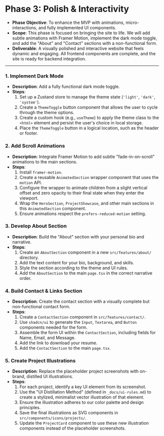 # Phase 3: Polish & Interactivity

*   **Phase Objective**: To enhance the MVP with animations, micro-interactions, and fully implemented UI components.
*   **Scope**: This phase is focused on bringing the site to life. We will add subtle animations with Framer Motion, implement the dark mode toggle, and add the "About" and "Contact" sections with a non-functional form.
*   **Deliverable**: A visually polished and interactive website that feels dynamic and engaging. All frontend components are complete, and the site is ready for backend integration.

---

### **1. Implement Dark Mode**
*   **Description**: Add a fully functional dark mode toggle.
*   **Steps**:
    1.  Set up a Zustand store to manage the theme state (`'light'`, `'dark'`, `'system'`).
    2.  Create a `ThemeToggle` button component that allows the user to cycle through the theme options.
    3.  Create a custom hook (e.g., `useTheme`) to apply the theme class to the `<html>` element and persist the user's choice in local storage.
    4.  Place the `ThemeToggle` button in a logical location, such as the header or footer.

### **2. Add Scroll Animations**
*   **Description**: Integrate Framer Motion to add subtle "fade-in-on-scroll" animations to the main sections.
*   **Steps**:
    1.  Install `framer-motion`.
    2.  Create a reusable `AnimatedSection` wrapper component that uses the `motion` API.
    3.  Configure the wrapper to animate children from a slight vertical offset and zero opacity to their final state when they enter the viewport.
    4.  Wrap the `HeroSection`, `ProjectShowcase`, and other main sections in this `AnimatedSection` component.
    5.  Ensure animations respect the `prefers-reduced-motion` setting.

### **3. Develop About Section**
*   **Description**: Build the "About" section with your personal bio and narrative.
*   **Steps**:
    1.  Create an `AboutSection` component in a new `src/features/about/` directory.
    2.  Add the text content for your bio, background, and skills.
    3.  Style the section according to the theme and UI rules.
    4.  Add the `AboutSection` to the main `page.tsx` in the correct narrative order.

### **4. Build Contact & Links Section**
*   **Description**: Create the contact section with a visually complete but non-functional contact form.
*   **Steps**:
    1.  Create a `ContactSection` component in `src/features/contact/`.
    2.  Use `shadcn/ui` to generate the `Input`, `Textarea`, and `Button` components needed for the form.
    3.  Assemble the form UI within the `ContactSection`, including fields for Name, Email, and Message.
    4.  Add the link to download your resume.
    5.  Add the `ContactSection` to the main `page.tsx`.

### **5. Create Project Illustrations**
*   **Description**: Replace the placeholder project screenshots with on-brand, distilled UI illustrations.
*   **Steps**:
    1.  For each project, identify a key UI element from its screenshot.
    2.  Use the "UI Distillation Method" (defined in `_docs/ui-rules.md`) to create a stylized, minimalist vector illustration of that element.
    3.  Ensure the illustration adheres to our color palette and design principles.
    4.  Save the final illustrations as SVG components in `src/components/icons/projects/`.
    5.  Update the `ProjectCard` component to use these new illustration components instead of the placeholder screenshots. 